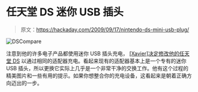 # 任天堂 DS 迷你 USB 插头

> 原文：<https://hackaday.com/2009/09/17/nintendo-ds-mini-usb-plug/>

![DSCompare](img/520e6680936904f33950da1cbab8e3d0.png "DSCompare")

注意到他的许多电子产品都使用迷你 USB 插头充电， [[Xavier]决定修改他的任天堂 DS](http://surugi.com/projects/DSLiteUSB.html) 以通过相同的适配器充电。看起来现有的适配器基本上是一个专有的迷你 USB 插头，所以更换它实际上几乎是一个非常干净的交换工作。他有这个过程的精美图片和一些有用的提示。如果你想整合你的充电设备，这看起来是朝着正确方向迈出的一步。